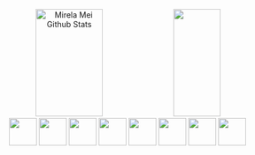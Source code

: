 <div align="center">
  <img width="49%" height="195px" src="https://github-readme-stats.vercel.app/api?username=mirelameic&show_icons=true&count_private=true&hide_border=true&theme=merko" alt="Mirela Mei Github Stats" />
  <img width="41%" height="195px" src="https://github-readme-stats.vercel.app/api/top-langs/?username=mirelameic&layout=compact&hide_border=true&title_color=00bfbf&text_color=00bfbf&bg_color=0d1117" />
</div>

<div align="center">
  <img src="https://cdn.jsdelivr.net/gh/devicons/devicon/icons/java/java-plain-wordmark.svg" width="50" height="50"/>
  <img src="https://cdn.jsdelivr.net/gh/devicons/devicon@latest/icons/clojure/clojure-original.svg" width="50" height="50"/>
  <img src="https://cdn.jsdelivr.net/gh/devicons/devicon/icons/c/c-plain.svg" width="50" height="50"/>
  <img src="https://cdn.jsdelivr.net/gh/devicons/devicon/icons/postgresql/postgresql-plain-wordmark.svg" width="50" height="50"/>
  <img src="https://cdn.jsdelivr.net/gh/devicons/devicon/icons/oracle/oracle-original.svg" width="50" height="50"/>
  <img src="https://cdn.jsdelivr.net/gh/devicons/devicon/icons/spring/spring-original-wordmark.svg" width="50" height="50"/>
  <img src="https://cdn.jsdelivr.net/gh/devicons/devicon/icons/linux/linux-original.svg" width="50" height="50"/>
  <img src="https://cdn.jsdelivr.net/gh/devicons/devicon/icons/docker/docker-original-wordmark.svg" width="50" height="50"/>
  </div>
